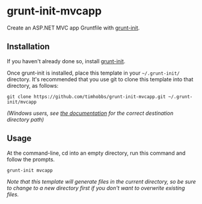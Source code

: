 # grunt-init-mvcapp

Create an ASP.NET MVC app Gruntfile with [grunt-init][].

[grunt-init]: http://gruntjs.com/project-scaffolding

## Installation
If you haven't already done so, install [grunt-init][].

Once grunt-init is installed, place this template in your `~/.grunt-init/` directory. It's recommended that you use git to clone this template into that directory, as follows:

```
git clone https://github.com/timhobbs/grunt-init-mvcapp.git ~/.grunt-init/mvcapp
```

_(Windows users, see [the documentation][grunt-init] for the correct destination directory path)_

## Usage

At the command-line, cd into an empty directory, run this command and follow the prompts.

```
grunt-init mvcapp
```

_Note that this template will generate files in the current directory, so be sure to change to a new directory first if you don't want to overwrite existing files._